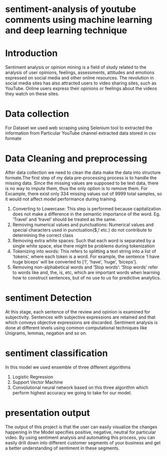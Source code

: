 # sentiment-analysis of youtube comments using machine learning and deep learning technique
# Introduction
Sentiment analysis or opinion mining is a field of study related to the analysis of user opinions, feelings, assessments, attitudes and emotions expressed on social media and other online resources. The revolution in social media sites has also attracted users to video sharing sites, such as YouTube. Online users express their opinions or feelings about the videos they watch on these sites. 
# Data collection
For Dataset we used web scraping using Selenium tool to extracted the information from Particular YouTube channel extracted data stored in csv formate
# Data Cleaning and preprocessing
After data collection we need to clean the data make the data into structure formate.The first step of my data pre-processing process is to handle the missing data. Since the missing values are supposed to be text data, there is no way to impute them, thus the only option is to remove them. For Excample, there exist only 334 missing values out of 9999 total samples, so it would not affect model performance during training.
1.	Converting to Lowercase:
This step is performed because capitalization does not make a difference in the semantic importance of the word. Eg. ‘Travel’ and ‘travel’ should be treated as the same.
2.	Removing numerical values and punctuations:
Numerical values and special characters used in punctuation($,! etc.) do not contribute to determining the correct class
3.	Removing extra white spaces:
Such that each word is separated by a single white space, else there might be problems during tokenization
4.	Tokenizing into words: 
This refers to splitting a text string into a list of ‘tokens’, where each token is a word. For example, the sentence ‘I have huge biceps’ will be converted to [‘I’, ‘have’, ‘huge’, ‘biceps’].
5.	Removing non-alphabetical words and ‘Stop words’: 
‘Stop words’ refer to words like and, the, is, etc, which are important words when learning how to construct sentences, but of no use to us for predictive analytics.

# sentiment Detection
At this stage, each sentence of the review and opinion is examined for subjectivity. Sentences with subjective expressions are retained and that which conveys objective expressions are discarded. Sentiment analysis is done at different levels using common computational techniques like Unigrams, lemmas, negation and so on.
# sentiment classification
In this model we used ensemble of three different algorithms 
1. Logistic Regression
2. Support Vector Machine
3. Convolutional neural network
based on this three algorithm which perform highest accuracy we going to take for our model.
# presentation output
The output of this project is that the user can easily visualize the changes happening in the Model specifies positive, negative, neutral for particular video. By using sentiment analysis and automating this process, you can easily drill down into different customer segments of your business and get a better understanding of sentiment in these segments.
